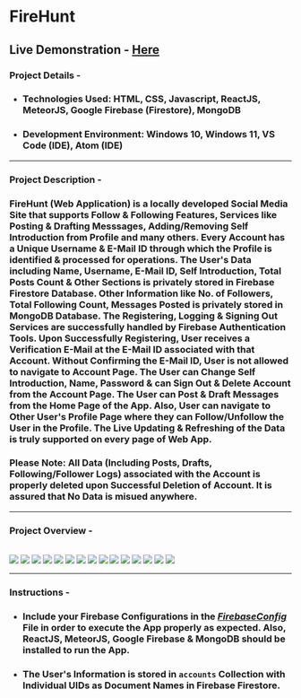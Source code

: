 # FireHunt

## Live Demonstration - [Here](https://youtu.be/uIHaBrygyu8)

### Project Details - 

- ### Technologies Used: HTML, CSS, Javascript, ReactJS, MeteorJS, Google Firebase (Firestore), MongoDB
- ### Development Environment: Windows 10, Windows 11, VS Code (IDE), Atom (IDE)

-----

### Project Description - 

### FireHunt (Web Application) is a locally developed Social Media Site that supports Follow & Following Features, Services like Posting & Drafting Messsages, Adding/Removing Self Introduction from Profile and many others. Every Account has a Unique Username & E-Mail ID through which the Profile is identified & processed for operations. The User's Data including Name, Username, E-Mail ID, Self Introduction, Total Posts Count & Other Sections is privately stored in Firebase Firestore Database. Other Information like No. of Followers, Total Following Count, Messages Posted is privately stored in MongoDB Database. The Registering, Logging & Signing Out Services are successfully handled by Firebase Authentication Tools. Upon Successfully Registering, User receives a Verification E-Mail at the E-Mail ID associated with that Account. Without Confirming the E-Mail ID, User is not allowed to navigate to Account Page. The User can Change Self Introduction, Name, Password & can Sign Out & Delete Account from the Account Page. The User can Post & Draft Messages from the Home Page of the App. Also, User can navigate to Other User's Profile Page where they can Follow/Unfollow the User in the Profile. The Live Updating & Refreshing of the Data is truly supported on every page of Web App.

### Please Note: All Data (Including Posts, Drafts, Following/Follower Logs) associated with the Account is properly deleted upon Successful Deletion of Account. It is assured that No Data is misued anywhere.

-----

### Project Overview -
<br>
<img src="./output/image1.png">
<img src="./output/image2.png">
<img src="./output/image3.png">
<img src="./output/image4.png">
<img src="./output/image5.png">
<img src="./output/image6.png">
<img src="./output/image7.png">
<img src="./output/image8.png">
<img src="./output/image9.png">
<img src="./output/image10.png">
<img src="./output/image11.png">
<img src="./output/image12.png">
<img src="./output/image13.png">
<img src="./output/image14.png">
<img src="./output/image15.png">

-----

### Instructions - 

- ### Include your Firebase Configurations in the [_FirebaseConfig_](https://github.com/bevatsal1122/FireHunt/blob/main/imports/ui/FirebaseConfig.js) File in order to execute the App properly as expected. Also, ReactJS, MeteorJS, Google Firebase & MongoDB should be installed to run the App. 
- ### The User's Information is stored in `accounts` Collection with Individual UIDs as Document Names in Firebase Firestore.

